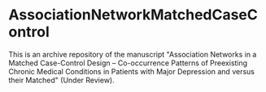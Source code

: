 # AssociationNetworkMatchedCaseControl

This is an archive repository of the manuscript "Association Networks in a Matched Case-Control Design – Co-occurrence Patterns of Preexisting Chronic Medical Conditions in Patients with Major Depression and versus their Matched" (Under Review).


